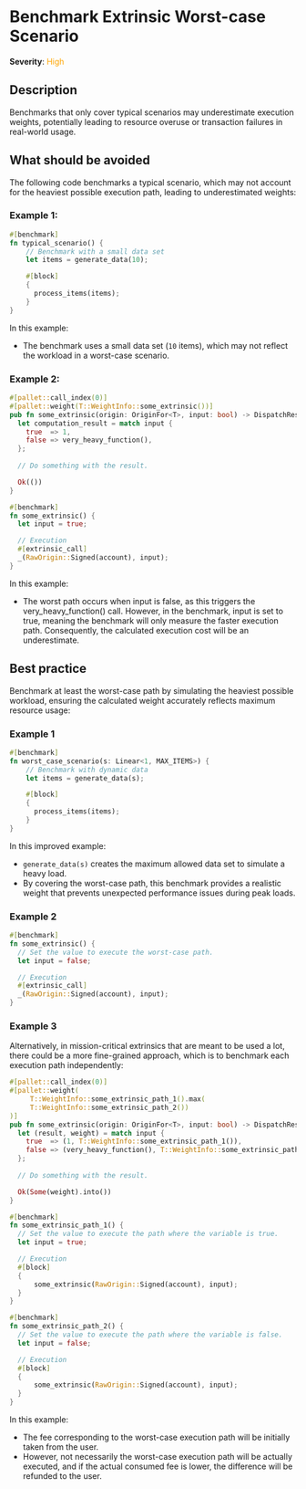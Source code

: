 # Benchmark Extrinsic Worst-case Scenario

**Severity**: <span style="color:orange;">High</span>

## Description

Benchmarks that only cover typical scenarios may underestimate execution weights, potentially leading to resource
overuse or transaction failures in real-world usage.

## What should be avoided

The following code benchmarks a typical scenario, which may not account for the heaviest possible execution path,
leading to underestimated weights:

### Example 1:

```rust
#[benchmark]
fn typical_scenario() {
    // Benchmark with a small data set
    let items = generate_data(10);

    #[block]
    {
      process_items(items);
    }
}
```

In this example:

- The benchmark uses a small data set (`10` items), which may not reflect the workload in a worst-case scenario.

### Example 2:

```rust
#[pallet::call_index(0)]
#[pallet::weight(T::WeightInfo::some_extrinsic())]
pub fn some_extrinsic(origin: OriginFor<T>, input: bool) -> DispatchResult {
  let computation_result = match input {
    true  => 1,
    false => very_heavy_function(),
  };
  
  // Do something with the result.

  Ok(())
}

#[benchmark]
fn some_extrinsic() {
  let input = true;

  // Execution
  #[extrinsic_call]
  _(RawOrigin::Signed(account), input);
}
```

In this example:

- The worst path occurs when input is false, as this triggers the very_heavy_function() call. However, in the benchmark,
  input is set to true, meaning the benchmark will only measure the faster execution path. Consequently, the calculated
  execution cost will be an underestimate.

## Best practice

Benchmark at least the worst-case path by simulating the heaviest possible workload, ensuring the calculated weight
accurately reflects maximum resource usage:

### Example 1

```rust
#[benchmark]
fn worst_case_scenario(s: Linear<1, MAX_ITEMS>) {
    // Benchmark with dynamic data
    let items = generate_data(s);

    #[block]
    {
      process_items(items);
    }
}
```

In this improved example:

- `generate_data(s)` creates the maximum allowed data set to simulate a heavy load.
- By covering the worst-case path, this benchmark provides a realistic weight that prevents unexpected performance
  issues during peak loads.

### Example 2

```rust
#[benchmark]
fn some_extrinsic() {
  // Set the value to execute the worst-case path.
  let input = false;

  // Execution
  #[extrinsic_call]
  _(RawOrigin::Signed(account), input);
}
```

### Example 3

Alternatively, in mission-critical extrinsics that are meant to be used a lot, there could be a more fine-grained
approach, which is to benchmark each execution path independently:

```rust
#[pallet::call_index(0)]
#[pallet::weight(
     T::WeightInfo::some_extrinsic_path_1().max(
     T::WeightInfo::some_extrinsic_path_2())
)]
pub fn some_extrinsic(origin: OriginFor<T>, input: bool) -> DispatchResultWithPostInfo {
  let (result, weight) = match input {
    true  => (1, T::WeightInfo::some_extrinsic_path_1()),
    false => (very_heavy_function(), T::WeightInfo::some_extrinsic_path_2())
  };
  
  // Do something with the result.

  Ok(Some(weight).into())
}

#[benchmark]
fn some_extrinsic_path_1() {
  // Set the value to execute the path where the variable is true.
  let input = true;

  // Execution
  #[block]
  {
      some_extrinsic(RawOrigin::Signed(account), input);
  }
}

#[benchmark]
fn some_extrinsic_path_2() {
  // Set the value to execute the path where the variable is false.
  let input = false;

  // Execution
  #[block]
  {
      some_extrinsic(RawOrigin::Signed(account), input);
  }
}
```

In this example:

- The fee corresponding to the worst-case execution path will be initially taken from the user.
- However, not necessarily the worst-case execution path will be actually executed, and if the actual consumed fee is
  lower, the difference will be refunded to the user.
